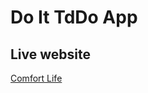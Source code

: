 # Do It TdDo App


## Live website

[Comfort Life](https://fascinating-bubblegum-ef4ddf.netlify.app/)